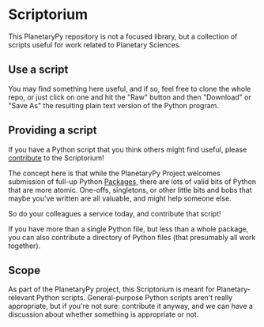 # Scriptorium

This PlanetaryPy repository is not a focused library, but a collection
of scripts useful for work related to Planetary Sciences.  

## Use a script

You may find something here useful, and if so, feel free to clone
the whole repo, or just click on one and hit the "Raw" button and
then "Download" or "Save As" the resulting plain text version of
the Python program.


## Providing a script

If you have a Python script that you think others might find useful,
please [contribute](CONTRIBUTING.md) to the Scriptorium!

The concept here is that while the PlanetaryPy Project welcomes
submission of full-up Python [Packages](https://planetarypy.org/packages/),
there are lots of valid bits of Python that are more atomic.
One-offs, singletons, or other little bits and bobs that maybe
you've written are all valuable, and might help someone else.

So do your colleagues a service today, and contribute that script!

If you have more than a single Python file, but less than a whole
package, you can also contribute a directory of Python files (that
presumably all work together).


## Scope

As part of the PlanetaryPy project, this Scriptorium is meant for
Planetary-relevant Python scripts.  General-purpose Python scripts
aren't really appropriate, but if you're not sure: contribute it
anyway, and we can have a discussion about whether something is
appropriate or not.
